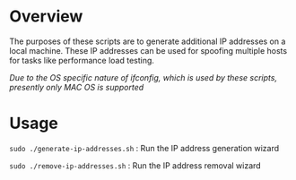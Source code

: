 # Overview
The purposes of these scripts are to generate additional IP addresses on a local machine. These IP addresses can be used for spoofing multiple hosts for tasks like performance load testing.

*Due to the OS specific nature of ifconfig, which is used by these scripts, presently only MAC OS is supported*

# Usage
`sudo ./generate-ip-addresses.sh` : Run the IP address generation wizard

`sudo ./remove-ip-addresses.sh` : Run the IP address removal wizard
